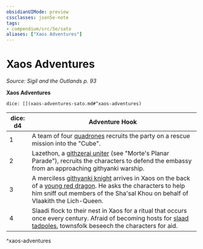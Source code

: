 ```yaml
---
obsidianUIMode: preview
cssclasses: json5e-note
tags:
- compendium/src/5e/sato
aliases: ["Xaos Adventures"]
---
```

# Xaos Adventures
*Source: Sigil and the Outlands p. 93* 

**Xaos Adventures**

`dice: [](xaos-adventures-sato.md#^xaos-adventures)`

| dice: d4 | Adventure Hook |
|----------|----------------|
| 1 | A team of four [quadrones](2-Mechanics/CLI/bestiary/construct/quadrone.md) recruits the party on a rescue mission into the "Cube". |
| 2 | Lazethon, a [githzerai uniter](2-Mechanics/CLI/bestiary/aberration/githzerai-uniter-mpp.md) (see "Morte's Planar Parade"), recruits the characters to defend the embassy from an approaching githyanki warship. |
| 3 | A merciless [githyanki knight](2-Mechanics/CLI/bestiary/humanoid/githyanki-knight.md) arrives in Xaos on the back of a [young red dragon](2-Mechanics/CLI/bestiary/dragon/young-red-dragon.md). He asks the characters to help him sniff out members of the Sha'sal Khou on behalf of Vlaakith the Lich-Queen. |
| 4 | Slaadi flock to their nest in Xaos for a ritual that occurs once every century. Afraid of becoming hosts for [slaad tadpoles](2-Mechanics/CLI/bestiary/aberration/slaad-tadpole.md), townsfolk beseech the characters for aid. |
^xaos-adventures